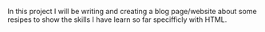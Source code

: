 In this project I will be writing and creating a blog page/website about some resipes to show the skills I have learn so far specifficly with HTML.